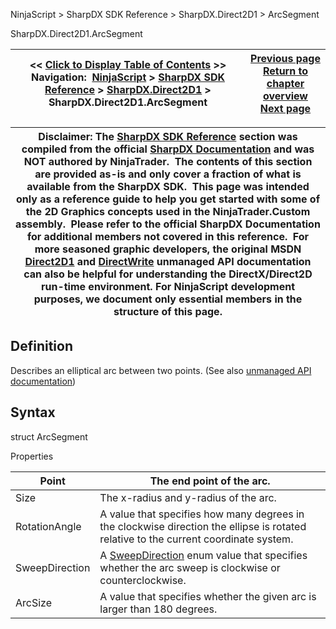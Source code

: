 ﻿
NinjaScript > SharpDX SDK Reference > SharpDX.Direct2D1 > ArcSegment

SharpDX.Direct2D1.ArcSegment

| << [Click to Display Table of Contents](sharpdx_direct2d1_arcsegment.md) >> **Navigation:**     [NinjaScript](ninjascript-1.md) > [SharpDX SDK Reference](sharpdx_sdk_reference-1.md) > [SharpDX.Direct2D1](sharpdx_direct2d1-1.md) > SharpDX.Direct2D1.ArcSegment | [Previous page](sharpdx_direct2d1_antialiasmode-1.md) [Return to chapter overview](sharpdx_direct2d1-1.md) [Next page](sharpdx_direct2d1_arcsize-1.md) |
| --- | --- |

| Disclaimer: The [SharpDX SDK Reference](sharpdx_sdk_reference-1.md) section was compiled from the official [SharpDX Documentation](http://sharpdx.org/) and was NOT authored by NinjaTrader.  The contents of this section are provided as-is and only cover a fraction of what is available from the SharpDX SDK.  This page was intended only as a reference guide to help you get started with some of the 2D Graphics concepts used in the NinjaTrader.Custom assembly.  Please refer to the official SharpDX Documentation for additional members not covered in this reference.  For more seasoned graphic developers, the original MSDN [Direct2D1](https://msdn.microsoft.com/en-us/library/windows/desktop/dd370990.aspx) and [DirectWrite](https://msdn.microsoft.com/en-us/library/windows/desktop/dd368038.aspx) unmanaged API documentation can also be helpful for understanding the DirectX/Direct2D run-time environment. For NinjaScript development purposes, we document only essential members in the structure of this page. |
| --- |

## Definition
Describes an elliptical arc between two points.
(See also [unmanaged API documentation](http://msdn.microsoft.com/en-us/library/dd368065.aspx))
 
## Syntax
struct ArcSegment
   

Properties

| Point | The end point of the arc. |
| --- | --- |
| Size | The x-radius and y-radius of the arc. |
| RotationAngle | A value that specifies how many degrees in the clockwise direction the ellipse is rotated relative to the current coordinate system. |
| SweepDirection | A [SweepDirection](sharpdx_direct2d1_sweepdirection-1.md) enum value that specifies whether the arc sweep is clockwise or counterclockwise. |
| ArcSize | A value that specifies whether the given arc is larger than 180 degrees. |
